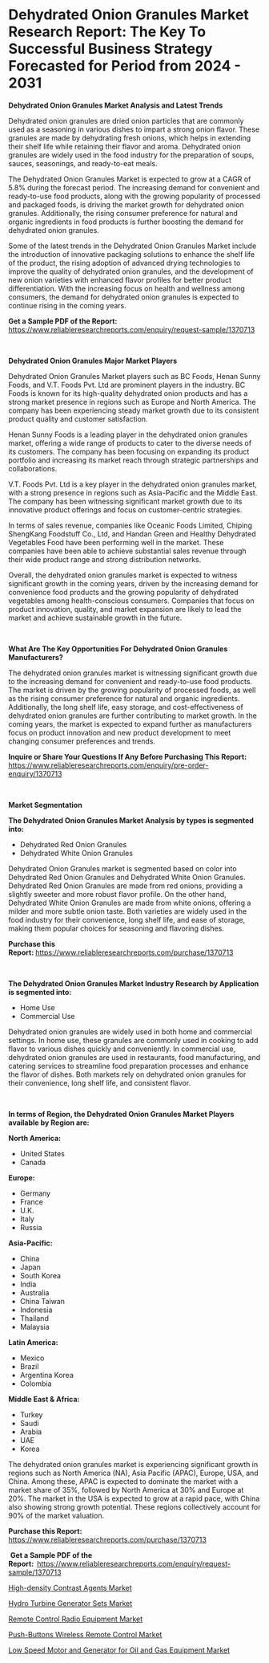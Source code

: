 <p><h1>Dehydrated Onion Granules Market Research Report: The Key To Successful Business Strategy Forecasted for Period from 2024 - 2031</h1></p><p><strong>Dehydrated Onion Granules Market Analysis and Latest Trends</strong></p>
<p><p>Dehydrated onion granules are dried onion particles that are commonly used as a seasoning in various dishes to impart a strong onion flavor. These granules are made by dehydrating fresh onions, which helps in extending their shelf life while retaining their flavor and aroma. Dehydrated onion granules are widely used in the food industry for the preparation of soups, sauces, seasonings, and ready-to-eat meals.</p><p>The Dehydrated Onion Granules Market is expected to grow at a CAGR of 5.8% during the forecast period. The increasing demand for convenient and ready-to-use food products, along with the growing popularity of processed and packaged foods, is driving the market growth for dehydrated onion granules. Additionally, the rising consumer preference for natural and organic ingredients in food products is further boosting the demand for dehydrated onion granules.</p><p>Some of the latest trends in the Dehydrated Onion Granules Market include the introduction of innovative packaging solutions to enhance the shelf life of the product, the rising adoption of advanced drying technologies to improve the quality of dehydrated onion granules, and the development of new onion varieties with enhanced flavor profiles for better product differentiation. With the increasing focus on health and wellness among consumers, the demand for dehydrated onion granules is expected to continue rising in the coming years.</p></p>
<p><strong>Get a Sample PDF of the Report:&nbsp;</strong> <a href="https://www.reliableresearchreports.com/enquiry/request-sample/1370713">https://www.reliableresearchreports.com/enquiry/request-sample/1370713</a></p>
<p>&nbsp;</p>
<p><strong>Dehydrated Onion Granules Major Market Players</strong></p>
<p><p>Dehydrated Onion Granules Market players such as BC Foods, Henan Sunny Foods, and V.T. Foods Pvt. Ltd are prominent players in the industry. BC Foods is known for its high-quality dehydrated onion products and has a strong market presence in regions such as Europe and North America. The company has been experiencing steady market growth due to its consistent product quality and customer satisfaction.</p><p>Henan Sunny Foods is a leading player in the dehydrated onion granules market, offering a wide range of products to cater to the diverse needs of its customers. The company has been focusing on expanding its product portfolio and increasing its market reach through strategic partnerships and collaborations.</p><p>V.T. Foods Pvt. Ltd is a key player in the dehydrated onion granules market, with a strong presence in regions such as Asia-Pacific and the Middle East. The company has been witnessing significant market growth due to its innovative product offerings and focus on customer-centric strategies.</p><p>In terms of sales revenue, companies like Oceanic Foods Limited, Chiping ShengKang Foodstuff Co., Ltd, and Handan Green and Healthy Dehydrated Vegetables Food have been performing well in the market. These companies have been able to achieve substantial sales revenue through their wide product range and strong distribution networks.</p><p>Overall, the dehydrated onion granules market is expected to witness significant growth in the coming years, driven by the increasing demand for convenience food products and the growing popularity of dehydrated vegetables among health-conscious consumers. Companies that focus on product innovation, quality, and market expansion are likely to lead the market and achieve sustainable growth in the future.</p></p>
<p>&nbsp;</p>
<p><strong>What Are The Key Opportunities For Dehydrated Onion Granules Manufacturers?</strong></p>
<p><p>The dehydrated onion granules market is witnessing significant growth due to the increasing demand for convenient and ready-to-use food products. The market is driven by the growing popularity of processed foods, as well as the rising consumer preference for natural and organic ingredients. Additionally, the long shelf life, easy storage, and cost-effectiveness of dehydrated onion granules are further contributing to market growth. In the coming years, the market is expected to expand further as manufacturers focus on product innovation and new product development to meet changing consumer preferences and trends.</p></p>
<p><strong>Inquire or Share Your Questions If Any Before Purchasing This Report:</strong> <a href="https://www.reliableresearchreports.com/enquiry/pre-order-enquiry/1370713">https://www.reliableresearchreports.com/enquiry/pre-order-enquiry/1370713</a></p>
<p>&nbsp;</p>
<p><strong>Market Segmentation</strong></p>
<p><strong>The Dehydrated Onion Granules Market Analysis by types is segmented into:</strong></p>
<p><ul><li>Dehydrated Red Onion Granules</li><li>Dehydrated White Onion Granules</li></ul></p>
<p><p>Dehydrated Onion Granules market is segmented based on color into Dehydrated Red Onion Granules and Dehydrated White Onion Granules. Dehydrated Red Onion Granules are made from red onions, providing a slightly sweeter and more robust flavor profile. On the other hand, Dehydrated White Onion Granules are made from white onions, offering a milder and more subtle onion taste. Both varieties are widely used in the food industry for their convenience, long shelf life, and ease of storage, making them popular choices for seasoning and flavoring dishes.</p></p>
<p><strong>Purchase this Report:&nbsp;</strong><a href="https://www.reliableresearchreports.com/purchase/1370713">https://www.reliableresearchreports.com/purchase/1370713</a></p>
<p>&nbsp;</p>
<p><strong>The Dehydrated Onion Granules Market Industry Research by Application is segmented into:</strong></p>
<p><ul><li>Home Use</li><li>Commercial Use</li></ul></p>
<p><p>Dehydrated onion granules are widely used in both home and commercial settings. In home use, these granules are commonly used in cooking to add flavor to various dishes quickly and conveniently. In commercial use, dehydrated onion granules are used in restaurants, food manufacturing, and catering services to streamline food preparation processes and enhance the flavor of dishes. Both markets rely on dehydrated onion granules for their convenience, long shelf life, and consistent flavor.</p></p>
<p>&nbsp;</p>
<p><strong>In terms of Region, the Dehydrated Onion Granules Market Players available by Region are:</strong></p>
<p>
    <p> <strong> North America: </strong>
        <ul>
            <li>United States</li>
            <li>Canada</li>
        </ul>
        </p> 
    <p> <strong> Europe: </strong>
        <ul>
            <li>Germany</li>
            <li>France</li>
            <li>U.K.</li>
            <li>Italy</li>
            <li>Russia</li>
        </ul>
        </p> 
    <p> <strong> Asia-Pacific: </strong>
        <ul>
            <li>China</li>
            <li>Japan</li>
            <li>South Korea</li>
            <li>India</li>
            <li>Australia</li>
            <li>China Taiwan</li>
            <li>Indonesia</li>
            <li>Thailand</li>
            <li>Malaysia</li>
        </ul>
        </p> 
    <p> <strong> Latin America: </strong>
        <ul>
            <li>Mexico</li>
            <li>Brazil</li>
            <li>Argentina Korea</li>
            <li>Colombia</li>
        </ul>
        </p> 
    <p> <strong> Middle East & Africa: </strong>
        <ul>
            <li>Turkey</li>
            <li>Saudi</li>
            <li>Arabia</li>
            <li>UAE</li>
            <li>Korea</li>
        </ul>
    </p>
    </p>
<p><p>The dehydrated onion granules market is experiencing significant growth in regions such as North America (NA), Asia Pacific (APAC), Europe, USA, and China. Among these, APAC is expected to dominate the market with a market share of 35%, followed by North America at 30% and Europe at 20%. The market in the USA is expected to grow at a rapid pace, with China also showing strong growth potential. These regions collectively account for 90% of the market valuation.</p></p>
<p><strong>Purchase this Report: </strong><a href="https://www.reliableresearchreports.com/purchase/1370713">https://www.reliableresearchreports.com/purchase/1370713</a></p>
<p>&nbsp;<strong>Get a Sample PDF of the Report:&nbsp;&nbsp;</strong><a href="https://www.reliableresearchreports.com/enquiry/request-sample/1370713">https://www.reliableresearchreports.com/enquiry/request-sample/1370713</a></p>
<p><strong></strong></p>
<p><p><a href="https://issuu.com/reportprime-2/docs/high-density-contrast-agents-market-size-2030.pptx">High-density Contrast Agents Market</a></p><p><a href="https://github.com/maliyahmorrow6654/Market-Research-Report-List-3/blob/main/hydro-turbine-generator-sets-market.md">Hydro Turbine Generator Sets Market</a></p><p><a href="https://medium.com/@isidrowolff1966/remote-control-radio-equipment-market-insight-market-trends-growth-forecasted-from-2024-to-2031-58de757d13f3">Remote Control Radio Equipment Market</a></p><p><a href="https://medium.com/@isidrowolff1966/push-buttons-wireless-remote-control-market-size-reveals-the-best-marketing-channels-in-global-78832d6714f1">Push-Buttons Wireless Remote Control Market</a></p><p><a href="https://issuu.com/reportprime-2/docs/low-speed-motor-and-generator-for-oil-and-gas-equi">Low Speed Motor and Generator for Oil and Gas Equipment Market</a></p></p>